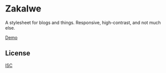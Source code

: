# Zakalwe

A stylesheet for blogs and things. Responsive, high-contrast, and not much else.

[Demo](https://rjz.github.io/zakalwe/)

## License

[ISC](LICENSE)
